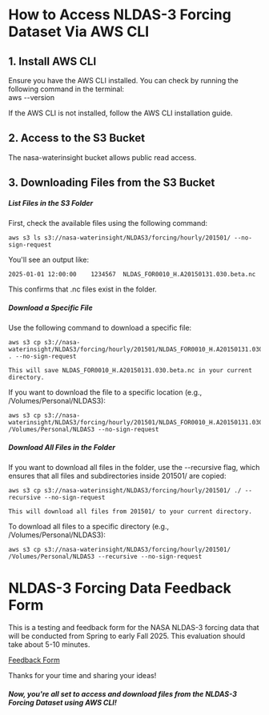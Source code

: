 # How to Access NLDAS-3 Forcing Dataset Via AWS CLI

## 1. Install AWS CLI  
Ensure you have the AWS CLI installed. You can check by running the following command in the terminal:  
aws --version

If the AWS CLI is not installed, follow the AWS CLI installation guide.

## 2. Access to the S3 Bucket

The nasa-waterinsight bucket allows public read access.

## 3. Downloading Files from the S3 Bucket

##### List Files in the S3 Folder
First, check the available files using the following command:

    aws s3 ls s3://nasa-waterinsight/NLDAS3/forcing/hourly/201501/ --no-sign-request

You'll see an output like:

    2025-01-01 12:00:00    1234567  NLDAS_FOR0010_H.A20150131.030.beta.nc
This confirms that .nc files exist in the folder.

##### Download a Specific File
Use the following command to download a specific file:

    aws s3 cp s3://nasa-waterinsight/NLDAS3/forcing/hourly/201501/NLDAS_FOR0010_H.A20150131.030.beta.nc . --no-sign-request

    This will save NLDAS_FOR0010_H.A20150131.030.beta.nc in your current directory.

If you want to download the file to a specific location (e.g., /Volumes/Personal/NLDAS3):

    aws s3 cp s3://nasa-waterinsight/NLDAS3/forcing/hourly/201501/NLDAS_FOR0010_H.A20150131.030.beta.nc /Volumes/Personal/NLDAS3 --no-sign-request

##### Download All Files in the Folder
If you want to download all files in the folder, use the --recursive flag, which ensures that all files and subdirectories inside 201501/ are copied:

    aws s3 cp s3://nasa-waterinsight/NLDAS3/forcing/hourly/201501/ ./ --recursive --no-sign-request

    This will download all files from 201501/ to your current directory.

To download all files to a specific directory (e.g., /Volumes/Personal/NLDAS3):

    aws s3 cp s3://nasa-waterinsight/NLDAS3/forcing/hourly/201501/ /Volumes/Personal/NLDAS3 --recursive --no-sign-request

# NLDAS-3 Forcing Data Feedback Form
This is a testing and feedback form for the NASA NLDAS-3 forcing data that will be conducted from Spring to early Fall 2025. This evaluation should take about 5-10 minutes.

[Feedback Form](https://docs.google.com/forms/d/e/1FAIpQLScL_LNT-YtKjQWiXqNOLak4JFxd5ETWvA3P7KzxK_WSE1swGg/viewform)

Thanks for your time and sharing your ideas!    

##### Now, you're all set to access and download files from the NLDAS-3 Forcing Dataset using AWS CLI!

